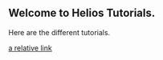 ## Welcome to Helios Tutorials.

Here are the different tutorials.

[a relative link](CreateNebulaDistro.md)
